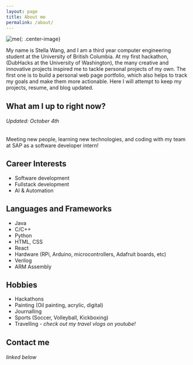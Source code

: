 ```yaml
---
layout: page
title: About me
permalink: /about/
---
```


![me](https://github.com/stellaw1/stellaw1.github.io/blob/master/images/me.jpg?raw=true){: .center-image}

My name is Stella Wang, and I am a third year computer engineering student at the University of British Columbia. At my first hackathon, (DubHacks at the University of Washington), the many creative and innovative projects inspired me to tackle personal projects of my own. The first one is to build a personal web page portfolio, which also helps to track my goals and make them more actionable. Here I will attempt to keep my projects, resume, and blog updated. 


## What am I up to right now?
###### Updated: October 4th
Meeting new people, learning new technologies, and coding with my team at SAP as a software developer intern!

## Career Interests
- Software development
- Fullstack development
- AI & Automation

## Languages and Frameworks
 - Java
 - C/C++
 - Python
 - HTML, CSS
 - React
 - Hardware (RPi, Arduino, microcontrollers, Adafruit boards, etc)
 - Verilog
 - ARM Assembly

## Hobbies
- Hackathons
- Painting (Oil painting, acrylic, digital)
- Journalling
- Sports (Soccer, Volleyball, Kickboxing)
- Travelling - *check out my travel vlogs on youtube!*

## Contact me
###### *linked below*
